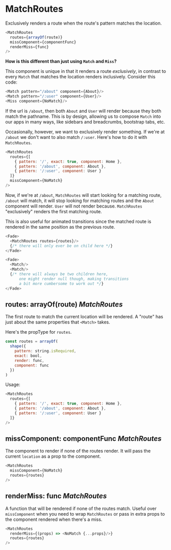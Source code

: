 # MatchRoutes

Exclusively renders a route when the route's pattern matches the location.

```js
<MatchRoutes
  routes={arrayOf(route)}
  missComponent={componentFunc}
  renderMiss={func}
/>
```

**How is this different than just using `Match` and `Miss`?**

This component is unique in that it renders a route *exclusively*, in contrast to every `Match` that matches the location renders inclusively. Consider this code:

```js
<Match pattern="/about" component={About}/>
<Match pattern="/:user" component={User}/>
<Miss component={NoMatch}/>
```

If the url is `/about`, then both `About` and `User` will render because they both match the pathname. This is by design, allowing us to compose `Match` into our apps in many ways, like sidebars and breadcrumbs, bootstrap tabs, etc.

Occasionally, however, we want to exclusively render something. If we're at `/about` we don't want to also match `/:user`.  Here's how to do it with `MatchRoutes`.

```js
<MatchRoutes
  routes={[
    { pattern: '/', exact: true, component: Home },
    { pattern: '/about', component: About },
    { pattern: '/:user', component: User }
  ]}
  missComponent={NoMatch}
/>
```

Now, if we're at `/about`, `MatchRoutes` will start looking for a matching route, `/about` will match, it will stop looking for matching routes and the `About` component will render. `User` will not render because. `MatchRoutes` "exclusively" renders the first matching route.

This is also useful for animated transitions since the matched route is rendered in the same position as the previous route.

```js
<Fade>
  <MatchRoutes routes={routes}/>
  {/* there will only ever be on child here */}
</Fade>

<Fade>
  <Match/>
  <Match/>
  {/* there will always be two children here,
      one might render null though, making transitions
      a bit more cumbersome to work out */}
</Fade>
```

## routes: arrayOf(route) _MatchRoutes_

The first route to match the current location will be rendered. A "route" has just about the same properties that `<Match>` takes.

Here's the propType for `routes`.

```js
const routes = arrayOf(
  shape({
    pattern: string.isRequired,
    exact: bool,
    render: func,
    component: func
  })
)
```

Usage:

```js
<MatchRoutes
  routes={[
    { pattern: '/', exact: true, component: Home },
    { pattern: '/about', component: About },
    { pattern: '/:user', component: User }
  ]}
/>
```

## missComponent: componentFunc _MatchRoutes_

The component to render if none of the routes render. It will pass the current `location` as a prop to the component.

```js
<MatchRoutes
  missComponent={NoMatch}
  routes={routes}
/>
```

## renderMiss: func _MatchRoutes_

A function that will be rendered if none of the routes match. Useful over `missComponent` when you need to wrap `MatchRoutes` or pass in extra props to the component rendered when there's a miss.

```js
<MatchRoutes
  renderMiss={(props) => <NoMatch {...props}/>}
  routes={routes}
/>
```
